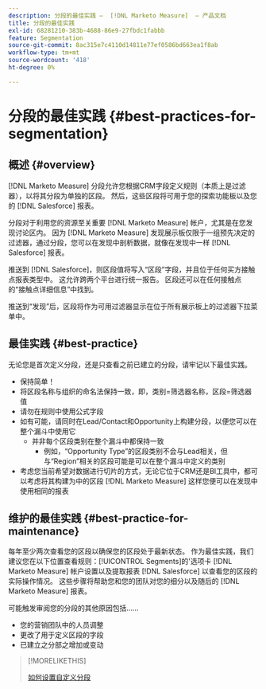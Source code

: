 ```yaml
---
description: 分段的最佳实践 —  [!DNL Marketo Measure]  — 产品文档
title: 分段的最佳实践
exl-id: 68281210-383b-4688-86e9-27fbdc1fabbb
feature: Segmentation
source-git-commit: 8ac315e7c4110d14811e77ef0586bd663ea1f8ab
workflow-type: tm+mt
source-wordcount: '418'
ht-degree: 0%

---
```


# 分段的最佳实践 {#best-practices-for-segmentation}

## 概述 {#overview}

[!DNL Marketo Measure] 分段允许您根据CRM字段定义规则（本质上是过滤器），以将其分段为单独的区段。 然后，这些区段将可用于您的探索功能板以及您的 [!DNL Salesforce] 报表。

分段对于利用您的资源至关重要 [!DNL Marketo Measure] 帐户，尤其是在您发现讨论区内。 因为 [!DNL Marketo Measure] 发现展示板仅限于一组预先决定的过滤器，通过分段，您可以在发现中剖析数据，就像在发现中一样 [!DNL Salesforce] 报表。

推送到 [!DNL Salesforce]，则区段值将写入“区段”字段，并且位于任何买方接触点报表类型中。 这允许跨两个平台进行统一报告。 区段还可以在任何接触点的“接触点详细信息”中找到。

推送到“发现”后，区段将作为可用过滤器显示在位于所有展示板上的过滤器下拉菜单中。

## 最佳实践 {#best-practice}

无论您是首次定义分段，还是只查看之前已建立的分段，请牢记以下最佳实践。

* 保持简单！
* 将区段名称与组织的命名法保持一致，即，类别=筛选器名称，区段=筛选器值
* 请勿在规则中使用公式字段
* 如有可能，请同时在Lead/Contact和Opportunity上构建分段，以便您可以在整个漏斗中使用它
   * 并非每个区段类别在整个漏斗中都保持一致
      * 例如，“Opportunity Type”的区段类别不会与Lead相关，但与“Region”相关的区段可能是可以在整个漏斗中定义的类别
* 考虑您当前希望对数据进行切片的方式，无论它位于CRM还是BI工具中，都可以考虑将其构建为中的区段 [!DNL Marketo Measure] 这样您便可以在发现中使用相同的报表

## 维护的最佳实践 {#best-practice-for-maintenance}

每年至少两次查看您的区段以确保您的区段处于最新状态。 作为最佳实践，我们建议您在以下位置查看规则：[!UICONTROL Segments]的&#39;选项卡 [!DNL Marketo Measure] 帐户设置以及提取报表 [!DNL Salesforce] 以查看您的区段的实际操作情况。 这些步骤将帮助您和您的团队对您的细分以及随后的 [!DNL Marketo Measure] 报表。

可能触发审阅您的分段的其他原因包括……

* 您的营销团队中的人员调整
* 更改了用于定义区段的字段
* 已建立之分部之增加或变动

>[!MORELIKETHIS]
>
>[如何设置自定义分段](/help/advanced-marketo-measure-features/segmentation/custom-segmentation.md)
